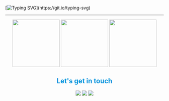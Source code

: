 [![Typing SVG](https://readme-typing-svg.demolab.com?font=Fira+Code&weight=700&size=21&letterSpacing=&duration=4000&pause=1000&color=0194DD&vCenter=true&width=435&height=23&lines=Hello!+I'm+Jo%C3%A3o+Franca;Long+Live+Free+Software!)](https://git.io/typing-svg)

<hr>

<div align="center">
  <img height="150" src="https://github-readme-stats.vercel.app/api?username=JoaoPSFranca&show_icons=true&theme=algolia&line_height=27"/>
  <img height="150" src="https://github-readme-stats.vercel.app/api/top-langs/?username=JoaoPSFranca&layout=donut&theme=algolia"/>
  <img height="150" src="https://github-readme-streak-stats.herokuapp.com?user=JoaoPSFranca&theme=algolia"/>
</div>

<div align="center"> 
  <h2 style="color: #0194DD"> Let's get in touch </h2>
  <a href="https://www.instagram.com/joao.francap/" target="_blank"><img src="https://img.shields.io/badge/-Instagram-%23E4405F?style=for-the-badge&logo=instagram&logoColor=white" target="_blank"></a>
  <a href = "francasjoaopedro@gmail.com"><img src="https://img.shields.io/badge/-Gmail-%23333?style=for-the-badge&logo=gmail&logoColor=white" target="_blank"></a>
  <a href="https://www.linkedin.com/in/jo%C3%A3o-pedro-franca-a56771157/" target="_blank"><img src="https://img.shields.io/badge/-LinkedIn-%230077B5?style=for-the-badge&logo=linkedin&logoColor=white" target="_blank"></a>  
</div>
